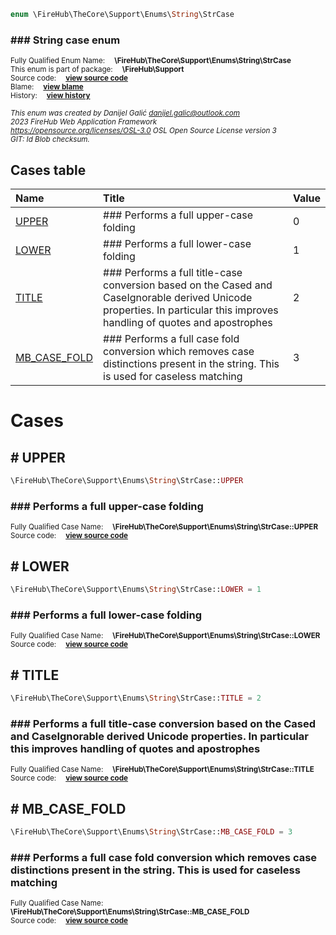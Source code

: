 
```php
enum \FireHub\TheCore\Support\Enums\String\StrCase
```

### ### String case enum
<sub>Fully Qualified Enum Name:  **\FireHub\TheCore\Support\Enums\String\StrCase**</sub><br>
<sub>This enum is part of package:  **\FireHub\Support**</sub><br>
<sub>Source code:  **[view source code](https://github.com/The-FireHub-Project/TheCore/blob/v1.0/src/support/enums/string/firehub.StrCase.php#L23)**</sub><br>
<sub>Blame:  **[view blame](https://github.com/The-FireHub-Project/TheCore/blame/v1.0/src/support/enums/string/firehub.StrCase.php)**</sub><br>
<sub>History:  **[view history](https://github.com/The-FireHub-Project/TheCore/commits/v1.0/src/support/enums/string/firehub.StrCase.php)**</sub><br>

<sub>_This enum was created by Danijel Galić <danijel.galic@outlook.com>_</sub><br>
<sub>_2023 FireHub Web Application Framework_</sub><br>
<sub>_<https://opensource.org/licenses/OSL-3.0> OSL Open Source License version 3_</sub><br>
<sub>_GIT: $Id$ Blob checksum._</sub><br>



## Cases table

| Name  | Title | Value |
| :---  | :---  | :---  |
|<a href="#upper">UPPER</a>|### Performs a full upper-case folding|0|
|<a href="#lower">LOWER</a>|### Performs a full lower-case folding|1|
|<a href="#title">TITLE</a>|### Performs a full title-case conversion based on the Cased and CaseIgnorable derived Unicode properties. In particular this improves handling of quotes and apostrophes|2|
|<a href="#mb_case_fold">MB_CASE_FOLD</a>|### Performs a full case fold conversion which removes case distinctions present in the string. This is used for caseless matching|3|


# Cases


<h2><a name="upper"># UPPER</a></h2>

```php
\FireHub\TheCore\Support\Enums\String\StrCase::UPPER
```

### ### Performs a full upper-case folding
<sub>Fully Qualified Case Name:  **\FireHub\TheCore\Support\Enums\String\StrCase::UPPER**</sub><br>
<sub>Source code:  **[view source code](https://github.com/The-FireHub-Project/TheCore/blob/v1.0/src/support/enums/string/firehub.StrCase.php#L29)**</sub><br>


<h2><a name="lower"># LOWER</a></h2>

```php
\FireHub\TheCore\Support\Enums\String\StrCase::LOWER = 1
```

### ### Performs a full lower-case folding
<sub>Fully Qualified Case Name:  **\FireHub\TheCore\Support\Enums\String\StrCase::LOWER**</sub><br>
<sub>Source code:  **[view source code](https://github.com/The-FireHub-Project/TheCore/blob/v1.0/src/support/enums/string/firehub.StrCase.php#L35)**</sub><br>


<h2><a name="title"># TITLE</a></h2>

```php
\FireHub\TheCore\Support\Enums\String\StrCase::TITLE = 2
```

### ### Performs a full title-case conversion based on the Cased and CaseIgnorable derived Unicode properties. In particular this improves handling of quotes and apostrophes
<sub>Fully Qualified Case Name:  **\FireHub\TheCore\Support\Enums\String\StrCase::TITLE**</sub><br>
<sub>Source code:  **[view source code](https://github.com/The-FireHub-Project/TheCore/blob/v1.0/src/support/enums/string/firehub.StrCase.php#L41)**</sub><br>


<h2><a name="mb_case_fold"># MB_CASE_FOLD</a></h2>

```php
\FireHub\TheCore\Support\Enums\String\StrCase::MB_CASE_FOLD = 3
```

### ### Performs a full case fold conversion which removes case distinctions present in the string. This is used for caseless matching
<sub>Fully Qualified Case Name:  **\FireHub\TheCore\Support\Enums\String\StrCase::MB_CASE_FOLD**</sub><br>
<sub>Source code:  **[view source code](https://github.com/The-FireHub-Project/TheCore/blob/v1.0/src/support/enums/string/firehub.StrCase.php#L47)**</sub><br>


